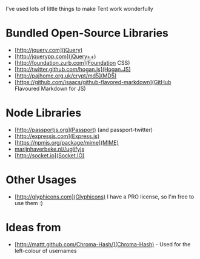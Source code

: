 I've used lots of little things to make Tent work wonderfully

# Bundled Open-Source Libraries

* [http://jquery.com](jQuery)
* [http://jquerypp.com](jQuery++)
* [http://foundation.zurb.com](Foundation CSS)
* [http://twitter.github.com/hogan.js](Hogan.JS)
* [http://pajhome.org.uk/crypt/md5](MD5)
* [https://github.com/isaacs/github-flavored-markdown](GitHub Flavoured Markdown for JS)

# Node Libraries

* [http://passportjs.org](Passport) (and passport-twitter)
* [http://expressjs.com](Express.js)
* [https://npmjs.org/package/mime](MIME)
* [marijnhaverbeke.nl//uglifyjs](Uglify-JS)
* [http://socket.io](Socket.IO)

# Other Usages

* [http://glyphicons.com](Glyphicons) I have a PRO license, so I'm free to use them :)

# Ideas from

* [http://mattt.github.com/Chroma-Hash/](Chroma-Hash) - Used for the left-colour of usernames

